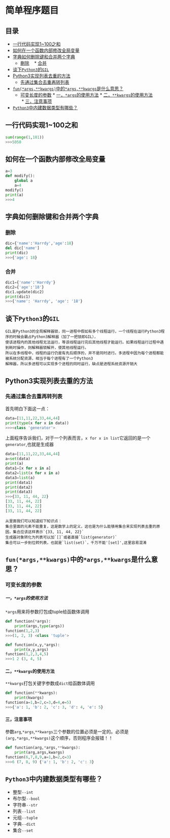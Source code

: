 # 简单程序题目
## 目录
* [一行代码实现1~100之和](#一行代码实现1~100之和)
* [如何在一个函数内部修改全局变量](#如何在一个函数内部修改全局变量)
* [字典如何删除键和合并两个字典](#字典如何删除键和合并两个字典)
    * [删除](#删除)
    * [合并](#合并)
* [谈下`Python3`的`GIL`](#谈下`Python3`的`GIL`)
* [Python3实现列表去重的方法](#Python3实现列表去重的方法)
    * [先通过集合去重再转列表](#先通过集合去重再转列表)
* [`fun(*args,**kwargs)`中的`*args,**kwargs`是什么意思？](#`fun(*args,**kwargs)`中的`*args,**kwargs`是什么意思？)
    * [可变长度的参数](#可变长度的参数)
          * [一，`*args`的使用方法](#一，`*args`的使用方法)
          * [二，`**kwargs`的使用方法](#二，`**kwargs`的使用方法)
          * [三，注意事项](#三，注意事项)
* [`Python3`中内建数据类型有哪些？](#`Python3`中内建数据类型有哪些？)
## 一行代码实现1~100之和
```Python
sum(range(1,101))
>>>5050
```
## 如何在一个函数内部修改全局变量
```Python
a=3
def modify():
    global a
    a=4
modify()
print(a)
>>>4
```
## 字典如何删除键和合并两个字典
### 删除
```Python
dic={'name':'Harrdy','age':18}
del dic['name']
print(dic)
>>>{'age': 18}
```
### 合并
```Python
dic1={'name':'Harrdy'}
dic2={'age':'18'}
dic1.update(dic2)
print(dic1)
>>>{'name': 'Harrdy', 'age': '18'}
```
## 谈下`Python3`的`GIL`
```
GIL是Python3的全局解释器锁，同一进程中假如有多个线程运行，一个线程在运行Python3程序的时候会霸占Python3解释器（加了一把锁即GIL），
使该进程内的其他线程无法运行，等该线程运行完后其他线程才能运行。如果线程运行过程中遇到耗时操作，则解释器锁解开，使其他线程运行。
所以在多线程中，线程的运行仍是有先后顺序的，并不是同时进行。多进程中因为每个进程都能被系统分配资源，相当于每个进程有了一个Python3
解释器，所以多进程可以实现多个进程的同时运行，缺点是进程系统资源开销大
```
## Python3实现列表去重的方法
### 先通过集合去重再转列表
首先明白下面这一点：
```Python
data=[11,11,22,33,44,44]
print(type(x for x in data))
>>><class 'generator'>
```
上面程序告诉我们，对于一个列表而言，`x for x in list`它返回的是一个`generator`,也就是生成器
```Python
data=[11,11,22,33,44,44]
a=set(data)
print(a)
data1=[x for x in a]
data2=list(x for x in a)
data3=list(a)
print(data1)
print(data2)
print(data3)
>>>{33, 11, 44, 22}
[33, 11, 44, 22]
[33, 11, 44, 22]
[33, 11, 44, 22]
```
```
从里面我们可以知道如下知识点：
集合里面的元素不能重复，这是数学上的定义，这也是为什么能够用集合来实现列表去重的原因，集合应该这样表示`{33, 11, 44, 22}`
生成器对象转化为列表可以加`[]`或者直接`list(generator)`
集合可以一步到位转列表，也就是`list(set)`，千万不能'[set]',这里容易混淆
```
## `fun(*args,**kwargs)`中的`*args,**kwargs`是什么意思？
### 可变长度的参数
##### 一，`*args`的使用方法
`*args`用来将参数打包成tuple给函数体调用
```Python
def function(*args):
    print(args,type(args))
function(1,2,3)
>>>(1, 2, 3) <class 'tuple'>
```
```Python
def function(x,y,*args):
    print(x,y,args)
function(1,2,3,4,5)
>>>1 2 (3, 4, 5)
```
#### 二，`**kwargs`的使用方法
`**kwargs`打包关键字参数成`dict`给函数体调用
```Python
def function(**kwargs):
    print(kwargs)
function(a=1,b=2,c=3,d=4,e=5)
>>>{'a': 1, 'b': 2, 'c': 3, 'd': 4, 'e': 5}
```
#### 三，注意事项
参数`arg`,`*args`,`**kwargs`三个参数的位置必须是一定的。必须是`(arg,*args,**kwargs)`这个顺序，否则程序会报错！！
```Python
def function(arg,*args,**kwargs):
    print(arg,args,kwargs)
function(6,7,8,9,a=1,b=2,c=3)
>>>6 (7, 8, 9) {'a': 1, 'b': 2, 'c': 3}
```

## `Python3`中内建数据类型有哪些？
* 整型`--int`
* 布尔型`--bool`
* 字符串`--str`
* 列表`--list`
* 元组`--tuple`
* 字典`--dict`
* 集合`--set`
    
